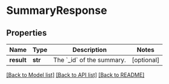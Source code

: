 # SummaryResponse

## Properties
Name | Type | Description | Notes
------------ | ------------- | ------------- | -------------
**result** | **str** | The &#x60;_id&#x60; of the summary. | [optional] 

[[Back to Model list]](../README.md#documentation-for-models) [[Back to API list]](../README.md#documentation-for-api-endpoints) [[Back to README]](../README.md)

